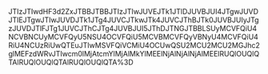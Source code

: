 JTIzJTIwdHF3d2ZxJTBBJTBBJTIzJTIwJUVEJTk1JTlDJUVBJUI4JTgwJUVDJTlEJTgwJTIwJUVDJTk1JTg4JUVCJTkwJTk4JUVCJThBJTk0JUVBJUIyJTgzJUVDJTlFJTg1JUVCJThCJTg4JUVBJUI5JThDJTNGJTBBLSUyMCVFQiU4NCVBNCUyMCVFQyU5NSU4OCVFQiU5MCVBMCVFQyVBNyU4MCVFQiU4RiU4NCUzRiUwQTEuJTIwMSVFQiVCMiU4OCUwQSU2MCU2MCU2MGJhc2glMEFzdWRvJTIwcm0lMjAtcmYlMjAlMkYlMEElNjAlNjAlNjAlMEElRUQlOUQlQTAlRUQlOUQlQTAlRUQlOUQlQTA%3D